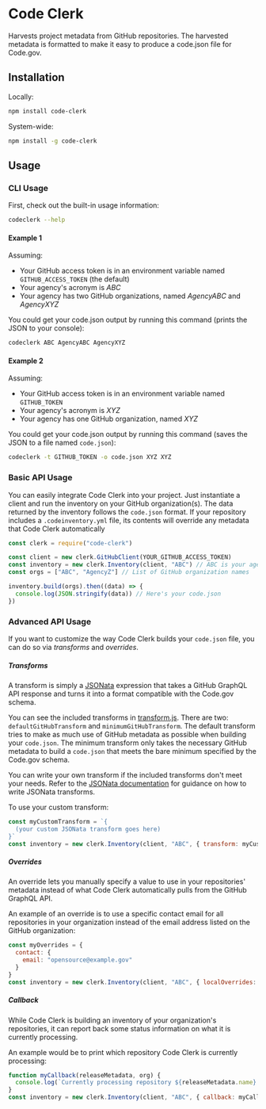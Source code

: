 # Code Clerk

Harvests project metadata from GitHub repositories. The harvested metadata is formatted to make it easy to produce a code.json file for Code.gov.

## Installation

Locally:

```sh
npm install code-clerk
```

System-wide:

```sh
npm install -g code-clerk
```

## Usage

### CLI Usage

First, check out the built-in usage information:

```sh
codeclerk --help
```

#### Example 1

Assuming:

* Your GitHub access token is in an environment variable named `GITHUB_ACCESS_TOKEN` (the default)
* Your agency's acronym is _ABC_
* Your agency has two GitHub organizations, named _AgencyABC_ and _AgencyXYZ_

You could get your code.json output by running this command (prints the JSON to your console):

```sh
codeclerk ABC AgencyABC AgencyXYZ
```

#### Example 2

Assuming:

* Your GitHub access token is in an environment variable named `GITHUB_TOKEN`
* Your agency's acronym is _XYZ_
* Your agency has one GitHub organization, named _XYZ_

You could get your code.json output by running this command (saves the JSON to a file named `code.json`):

```sh
codeclerk -t GITHUB_TOKEN -o code.json XYZ XYZ
```

### Basic API Usage

You can easily integrate Code Clerk into your project. Just instantiate a client and run the inventory on your GitHub organization(s). The data returned by the inventory follows the `code.json` format. If your repository includes a `.codeinventory.yml` file, its contents will override any metadata that Code Clerk automatically

```javascript
const clerk = require("code-clerk")

const client = new clerk.GitHubClient(YOUR_GITHUB_ACCESS_TOKEN)
const inventory = new clerk.Inventory(client, "ABC") // ABC is your agency acronym
const orgs = ["ABC", "AgencyZ"] // List of GitHub organization names

inventory.build(orgs).then((data) => {
  console.log(JSON.stringify(data)) // Here's your code.json
})
```

### Advanced API Usage

If you want to customize the way Code Clerk builds your `code.json` file, you can do so via *transforms* and *overrides*.

##### Transforms

A transform is simply a [JSONata](https://jsonata.org/) expression that takes a GitHub GraphQL API response and turns it into a format compatible with the Code.gov schema.

You can see the included transforms in [transform.js](lib/transforms.js). There are two: `defaultGitHubTransform` and `minimumGitHubTransform`. The default transform tries to make as much use of GitHub metadata as possible when building your `code.json`. The minimum transform only takes the necessary GitHub metadata to build a `code.json` that meets the bare minimum specified by the Code.gov schema.

You can write your own transform if the included transforms don't meet your needs. Refer to the [JSONata documentation](http://docs.jsonata.org/overview.html) for guidance on how to write JSONata transforms.

To use your custom transform:

```javascript
const myCustomTransform = `{
  (your custom JSONata transform goes here)
}`
const inventory = new clerk.Inventory(client, "ABC", { transform: myCustomTransform })
```

##### Overrides

An override lets you manually specify a value to use in your repositories' metadata instead of what Code Clerk automatically pulls from the GitHub GraphQL API.

An example of an override is to use a specific contact email for all repositories in your organization instead of the email address listed on the GitHub organization:

```javascript
const myOverrides = {
  contact: {
    email: "opensource@example.gov"
  }
}
const inventory = new clerk.Inventory(client, "ABC", { localOverrides: myOverrides })
```

##### Callback

While Code Clerk is building an inventory of your organization's repositories, it can report back some status information on what it is currently processing.

An example would be to print which repository Code Clerk is currently processing:

```javascript
function myCallback(releaseMetadata, org) {
  console.log(`Currently processing repository ${releaseMetadata.name} in the GitHub organization ${org}`)
}
const inventory = new clerk.Inventory(client, "ABC", { callback: myCallback })
```
